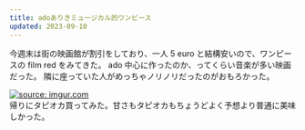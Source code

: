 ```yaml
---
title: adoありきミュージカル的ワンピース
updated: 2023-09-10
---
```


今週末は街の映画館が割引をしており、一人 5 euro と結構安いので、ワンピースの film red をみてきた。
ado 中心に作ったのか、ってくらい音楽が多い映画だった。
隣に座っていた人がめっちゃノリノリだったのがおもろかった。

<a href="https://imgur.com/FOkNDWs"><img src="https://i.imgur.com/FOkNDWs.jpg" title="source: imgur.com" /></a>  
帰りにタピオカ買ってみた。甘さもタピオカもちょうどよく予想より普通に美味しかった。
